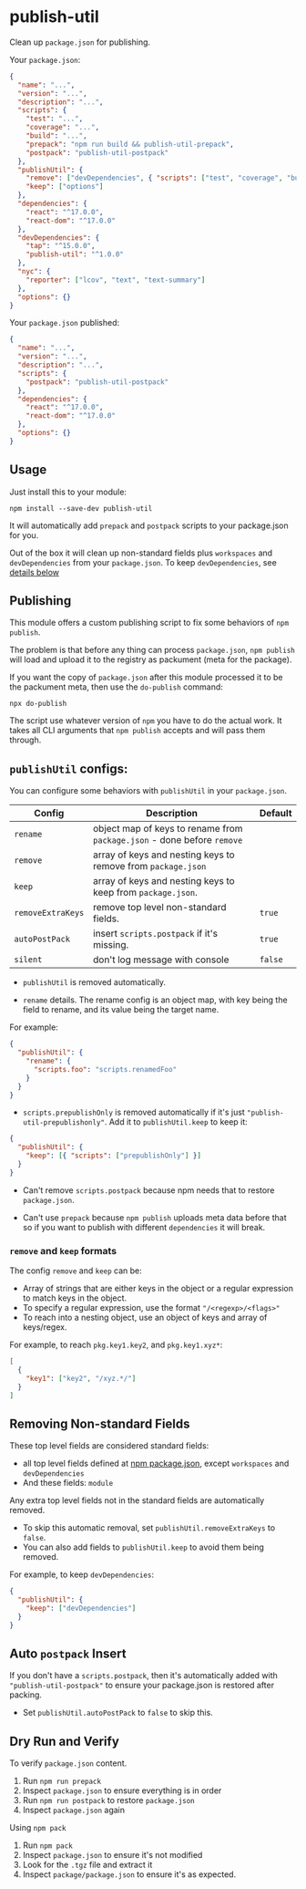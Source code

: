 # publish-util

Clean up `package.json` for publishing.

Your `package.json`:

```json
{
  "name": "...",
  "version": "...",
  "description": "...",
  "scripts": {
    "test": "...",
    "coverage": "...",
    "build": "...",
    "prepack": "npm run build && publish-util-prepack",
    "postpack": "publish-util-postpack"
  },
  "publishUtil": {
    "remove": ["devDependencies", { "scripts": ["test", "coverage", "build"] }],
    "keep": ["options"]
  },
  "dependencies": {
    "react": "^17.0.0",
    "react-dom": "^17.0.0"
  },
  "devDependencies": {
    "tap": "^15.0.0",
    "publish-util": "^1.0.0"
  },
  "nyc": {
    "reporter": ["lcov", "text", "text-summary"]
  },
  "options": {}
}
```

Your `package.json` published:

```json
{
  "name": "...",
  "version": "...",
  "description": "...",
  "scripts": {
    "postpack": "publish-util-postpack"
  },
  "dependencies": {
    "react": "^17.0.0",
    "react-dom": "^17.0.0"
  },
  "options": {}
}
```

## Usage

Just install this to your module:

`npm install --save-dev publish-util`

It will automatically add `prepack` and `postpack` scripts to your package.json for you.

Out of the box it will clean up non-standard fields plus `workspaces` and `devDependencies` from your `package.json`. To keep `devDependencies`, see [details below](#removing-non-standard-fields)

## Publishing

This module offers a custom publishing script to fix some behaviors of `npm publish`.

The problem is that before any thing can process `package.json`, `npm publish` will load and upload it to the registry as packument (meta for the package).

If you want the copy of `package.json` after this module processed it to be the packument meta, then use the `do-publish` command:

`npx do-publish`

The script use whatever version of `npm` you have to do the actual work. It takes all CLI arguments that `npm publish` accepts and will pass them through.

## `publishUtil` configs:

You can configure some behaviors with `publishUtil` in your `package.json`.

| Config            | Description                                                             | Default |
| ----------------- | ----------------------------------------------------------------------- | ------- |
| `rename`          | object map of keys to rename from `package.json` - done before `remove` |         |
| `remove`          | array of keys and nesting keys to remove from `package.json`            |         |
| `keep`            | array of keys and nesting keys to keep from `package.json`.             |         |
| `removeExtraKeys` | remove top level non-standard fields.                                   | `true`  |
| `autoPostPack`    | insert `scripts.postpack` if it's missing.                              | `true`  |
| `silent`          | don't log message with console                                          | `false` |

- `publishUtil` is removed automatically.

- `rename` details. The rename config is an object map, with key being the field to rename, and its value being the target name.

For example:

```json
{
  "publishUtil": {
    "rename": {
      "scripts.foo": "scripts.renamedFoo"
    }
  }
}
```

- `scripts.prepublishOnly` is removed automatically if it's just `"publish-util-prepublishonly"`. Add it to `publishUtil.keep` to keep it:

```json
{
  "publishUtil": {
    "keep": [{ "scripts": ["prepublishOnly"] }]
  }
}
```

- Can't remove `scripts.postpack` because npm needs that to restore `package.json`.

- Can't use `prepack` because `npm publish` uploads meta data before that so if you want to publish with different `dependencies` it will break.

### `remove` and `keep` formats

The config `remove` and `keep` can be:

- Array of strings that are either keys in the object or a regular expression to match keys in the object.
- To specify a regular expression, use the format `"/<regexp>/<flags>"`
- To reach into a nesting object, use an object of keys and array of keys/regex.

For example, to reach `pkg.key1.key2`, and `pkg.key1.xyz*`:

```json
[
  {
    "key1": ["key2", "/xyz.*/"]
  }
]
```

## Removing Non-standard Fields

These top level fields are considered standard fields:

- all top level fields defined at [npm package.json](https://docs.npmjs.com/cli/v7/configuring-npm/package-json), except `workspaces` and `devDependencies`
- And these fields: `module`

Any extra top level fields not in the standard fields are automatically removed.

- To skip this automatic removal, set `publishUtil.removeExtraKeys` to `false`.
- You can also add fields to `publishUtil.keep` to avoid them being removed.

For example, to keep `devDependencies`:

```json
{
  "publishUtil": {
    "keep": ["devDependencies"]
  }
}
```

## Auto `postpack` Insert

If you don't have a `scripts.postpack`, then it's automatically added with `"publish-util-postpack"` to ensure your package.json is restored after packing.

- Set `publishUtil.autoPostPack` to `false` to skip this.

## Dry Run and Verify

To verify `package.json` content.

1. Run `npm run prepack`
2. Inspect `package.json` to ensure everything is in order
3. Run `npm run postpack` to restore `package.json`
4. Inspect `package.json` again

Using `npm pack`

1. Run `npm pack`
2. Inspect `package.json` to ensure it's not modified
3. Look for the `.tgz` file and extract it
4. Inspect `package/package.json` to ensure it's as expected.
